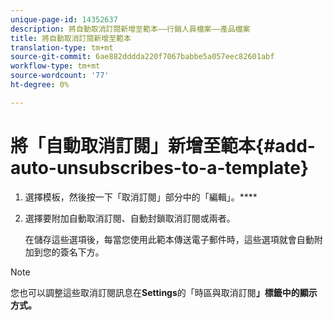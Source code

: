 ```yaml
---
unique-page-id: 14352637
description: 將自動取消訂閱新增至範本——行銷人員檔案——產品檔案
title: 將自動取消訂閱新增至範本
translation-type: tm+mt
source-git-commit: 6ae882dddda220f7067babbe5a057eec82601abf
workflow-type: tm+mt
source-wordcount: '77'
ht-degree: 0%

---
```



# 將「自動取消訂閱」新增至範本{#add-auto-unsubscribes-to-a-template}

1. 選擇模板，然後按一下「取消訂閱」部分中的「編輯」。****

1. 選擇要附加自動取消訂閱、自動封鎖取消訂閱或兩者。

   在儲存這些選項後，每當您使用此範本傳送電子郵件時，這些選項就會自動附加到您的簽名下方。

>[!NOTE]
>
>您也可以調整這些取消訂閱訊息在&#x200B;**Settings**&#x200B;的「時區與取消訂閱&#x200B;**」標籤中的顯示方式。**
